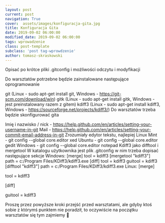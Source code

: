```yaml
---
layout: post
current: post
navigation: True
cover:  assets/images/konfiguracja-gita.jpg
title: Konfiguracja Gita
date: 2019-09-02 06:00:00
modified_date: 2019-09-02 06:00:00
tags: wprowadzenie
class: post-template
subclass: 'post tag-wprowdzenie'
author: tomasz-skraskowski
---
```


Opisać po krótce pliki .gitconfig i możliwości odczytu i modyfikacji

Do warsztatów potrzebne będzie zainstalowane następujące oprogramowanie

git (Linux - sudo apt-get install git, Windows - https://git-scm.com/download/win)
gitk (Linux - sudo apt-get install gitk, Windows - jest preinstalowany razem z gitem)
kdiff3 (Linux - sudo apt-get install kdiff3, Windows - https://sourceforge.net/projects/kdiff3/)
Do warsztatów trzeba będzie skonfigurować gita

Imię i nazwisko / nick - https://help.github.com/en/articles/setting-your-username-in-git
Mail - https://help.github.com/en/articles/setting-your-commit-email-address-in-git
Zrozumiały edytor tekstu, najlepiej
Linux Mint - git config --global core.editor xed
Ubuntu - git config --global core.editor gedit
Windows - git config --global core.editor notepad
Kdiff3 jako difftool i mergetool
W katalogu użytkownika jest plik .gitconfig w nim trzeba dopisać następujące sekcje
Windows:
[merge]
tool = kdiff3
[mergetool "kdiff3"]
path = c:/Program Files/KDiff3/kdiff3.exe
[diff]
tool = kdiff3
guitool = kdiff3
[difftool "kdiff3"]
path = c:/Program Files/KDiff3/kdiff3.exe
Linux:
[merge]

tool = kdiff3

[diff]

guitool = kdiff3

Proszę przez powyższe kroki przejść przed warsztatami, ale gdyby ktoś sobie z którymś punktem nie poradził, to oczywiście na początku warsztatów się tym zajmiemy 🙂
